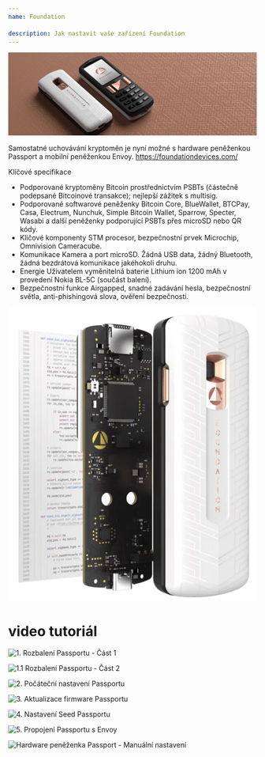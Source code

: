 ```yaml
---
name: Foundation

description: Jak nastavit vaše zařízení Foundation
---
```


![obálka](assets/cover.webp)

Samostatné uchovávání kryptoměn je nyní možné s hardware peněženkou Passport a mobilní peněženkou Envoy. https://foundationdevices.com/

Klíčové specifikace

- Podporované kryptoměny Bitcoin prostřednictvím PSBTs (částečně podepsané Bitcoinové transakce); nejlepší zážitek s multisig.
- Podporované softwarové peněženky Bitcoin Core, BlueWallet, BTCPay, Casa, Electrum, Nunchuk, Simple Bitcoin Wallet, Sparrow, Specter, Wasabi a další peněženky podporující PSBTs přes microSD nebo QR kódy.
- Klíčové komponenty STM procesor, bezpečnostní prvek Microchip, Omnivision Cameracube.
- Komunikace Kamera a port microSD. Žádná USB data, žádný Bluetooth, žádná bezdrátová komunikace jakéhokoli druhu.
- Energie Uživatelem vyměnitelná baterie Lithium ion 1200 mAh v provedení Nokia BL-5C (součást balení).
- Bezpečnostní funkce Airgapped, snadné zadávání hesla, bezpečnostní světla, anti-phishingová slova, ověření bezpečnosti.

![zařízení](assets/1.webp)

# video tutoriál

![1. Rozbalení Passportu - Část 1](https://youtu.be/rUGTWWUlCgU)

![1.1 Rozbalení Passportu - Část 2](https://youtu.be/IXj-s-7odFQ)

![2. Počáteční nastavení Passportu](https://youtu.be/o4VxtDdcFUU)

![3. Aktualizace firmware Passportu](https://youtu.be/YZQF9ATUnHU)

![4. Nastavení Seed Passportu](https://youtu.be/3dmLeCnNGSI)

![5. Propojení Passportu s Envoy](https://youtu.be/x-EERNXlvrc)

![Hardware peněženka Passport - Manuální nastavení](https://youtu.be/UKzMHsjJFYU)